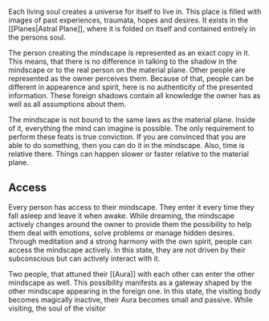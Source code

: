 Each living soul creates a universe for itself to live in. This place is filled with images of past experiences, traumata, hopes and desires. It exists in the [[Planes|Astral Plane]], where it is folded on itself and contained entirely in the persons soul. 

The person creating the mindscape is represented as an exact copy in it. This means, that there is no difference in talking to the shadow in the mindscape or to the real person on the material plane. Other people are represented as the owner perceives them. Because of that, people can be different in appearence and spirit, here is no authenticity of the presented information. These foreign shadows contain all knowledge the owner has as well as all assumptions about them.

The mindscape is not bound to the same laws as the material plane. Inside of it, everything the mind can imagine is possible. The only requirement to perform these feats is true conviction. If you are convinced that you are able to do something, then you can do it in the mindscape. Also, time is relative there. Things can happen slower or faster relative to the material plane. 

## Access
Every person has access to their mindscape. They enter it every time they fall asleep and leave it when awake. While dreaming, the mindscape actively changes around the owner to provide them the possibility to help them deal with emotions, solve problems or manage hidden desires. Through meditation and a strong harmony with the own spirit, people can access the mindscape actively. In this state, they are not driven by their subconscious but can actively interact with it.

Two people, that attuned their [[Aura]] with each other can enter the other mindscape as well. This possibility manifests as a gateway shaped by the other mindscape appearing in the foreign one. In this state, the visiting body becomes magically inactive, their Aura becomes small and passive. While visiting, the soul of the visitor 